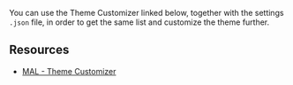 You can use the Theme Customizer linked below, together with the settings `.json` file, in order to get the same list and customize the theme further.
## Resources
- [MAL - Theme Customizer](https://valeriolyndon.github.io/Theme-Customiser/?c=https://valeriolyndon.github.io/MAL-Public-List-Designs/customiser.json)